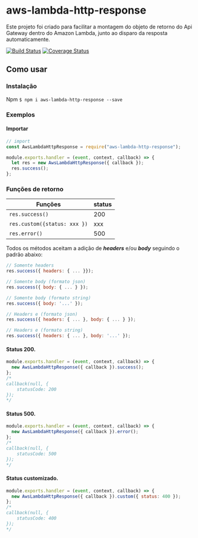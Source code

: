# aws-lambda-http-response

Este projeto foi criado para facilitar a montagem do objeto de retorno do Api Gateway dentro do Amazon Lambda, junto ao disparo da resposta automaticamente.

[![Build Status](https://travis-ci.org/kelvinoenning/aws-lambda-http-response.svg?branch=master)](https://travis-ci.org/kelvinoenning/aws-lambda-http-response)
[![Coverage Status](https://coveralls.io/repos/github/kelvinoenning/aws-lambda-http-response/badge.svg?branch=master)](https://coveralls.io/github/kelvinoenning/aws-lambda-http-response?branch=master)

## Como usar

### Instalação

Npm `$ npm i aws-lambda-http-response --save`

### Exemplos

#### Importar

```js
// import
const AwsLambdaHttpResponse = require("aws-lambda-http-response");

module.exports.handler = (event, context, callback) => {
  let res = new AwsLambdaHttpResponse({ callback });
  res.success();
};
```

### Funções de retorno

| Funções                      | status |
| ---------------------------- | ------ |
| `res.success()`              | 200    |
| `res.custom({status: xxx })` | xxx    |
| `res.error()`                | 500    |

Todos os métodos aceitam a adição de **_headers_** e/ou **_body_** seguindo o padrão abaixo:

```js
// Somente headers
res.success({ headers: { ... }});

// Somente body (formato json)
res.success({ body: { ... } });

// Somente body (formato string)
res.success({ body: '...' });

// Headers e (formato json)
res.success({ headers: { ... }, body: { ... } });

// Headers e (formato string)
res.success({ headers: { ... }, body: '...' });
```

#### Status 200.

```js
module.exports.handler = (event, context, callback) => {
  new AwsLambdaHttpResponse({ callback }).success();
};
/*
callback(null, { 
    statusCode: 200
});
*/
```

#### Status 500.

```js
module.exports.handler = (event, context, callback) => {
  new AwsLambdaHttpResponse({ callback }).error();
};
/*
callback(null, { 
    statusCode: 500
});
*/
```

#### Status customizado.

```js
module.exports.handler = (event, context, callback) => {
  new AwsLambdaHttpResponse({ callback }).custom({ status: 400 });
};
/*
callback(null, { 
    statusCode: 400
});
*/
```
